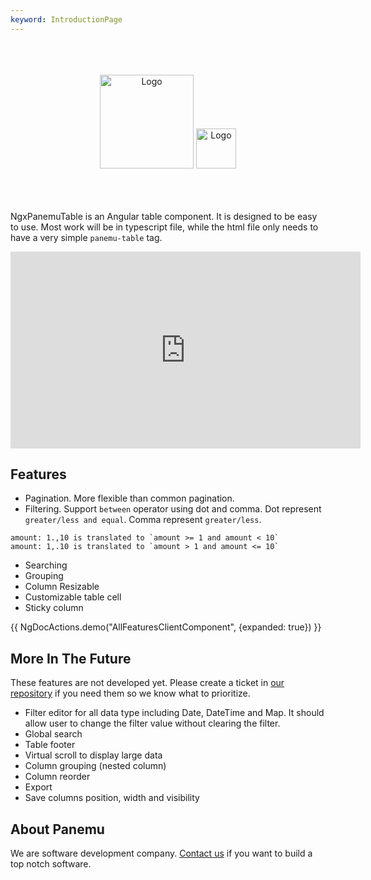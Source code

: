 ```yaml
---
keyword: IntroductionPage
---
```

<br>
<br>
<br>
<div align="center" class="flex flex-col">
    <img src="assets/ngx-panemu-table_logo.png" alt="Logo" height="150px">
    <img src="assets/ngx-panemu-table_text.png" alt="Logo" height="64px">

</div>

<br>
<br>
<br>

NgxPanemuTable is an Angular table component. It is designed to be easy to use. Most work will be in typescript file, while
the html file only needs to have a very simple `panemu-table` tag.


<iframe
  width="560px"
  height="315px"
  src="https://www.youtube.com/embed/jlIfy2vOcmU"
  title="NgxPanemuTable demo"
  frameborder="0"
  allow="accelerometer; autoplay; clipboard-write; encrypted-media; gyroscope; picture-in-picture; web-share"
  referrerpolicy="strict-origin-when-cross-origin"
  allowfullscreen>
</iframe>



## Features

- Pagination. More flexible than common pagination.
- Filtering. Support `between` operator using dot and comma. Dot represent `greater/less and equal`. Comma represent `greater/less`.
```
amount: 1.,10 is translated to `amount >= 1 and amount < 10`
amount: 1,.10 is translated to `amount > 1 and amount <= 10`
```
- Searching
- Grouping
- Column Resizable
- Customizable table cell
- Sticky column

{{ NgDocActions.demo("AllFeaturesClientComponent", {expanded: true}) }}

## More In The Future

These features are not developed yet. Please create a ticket in [our repository](https://github.com/panemu/ngx-panemu-table) if you need them so we know what to prioritize.

- Filter editor for all data type including Date, DateTime and Map. It should allow user to change the filter value without clearing the filter.
- Global search
- Table footer
- Virtual scroll to display large data
- Column grouping (nested column)
- Column reorder
- Export
- Save columns position, width and visibility

## About Panemu

We are software development company. [Contact us](https://panemu.com) if you want to build a top notch software.
